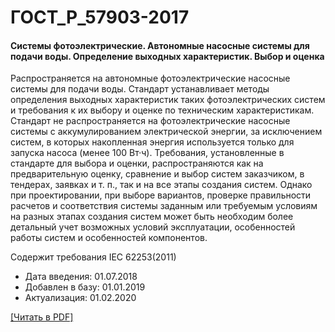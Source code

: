 # ГОСТ_Р_57903-2017

#### Системы фотоэлектрические. Автономные насосные системы для подачи воды. Определение выходных характеристик. Выбор и оценка

Распространяется на автономные фотоэлектрические насосные системы для подачи воды. Стандарт устанавливает методы определения выходных характеристик таких фотоэлектрических систем и требования к их выбору и оценке по техническим характеристикам. Стандарт не распространяется на фотоэлектрические насосные системы с аккумулированием электрической энергии, за исключением систем, в которых накопленная энергия используется только для запуска насоса (менее 100 Вт·ч). Требования, установленные в стандарте для выбора и оценки, распространяются как на предварительную оценку, сравнение и выбор систем заказчиком, в тендерах, заявках и т. п., так и на все этапы создания систем. Однако при проектировании, при выборе вариантов, проверке правильности расчетов и соответствия системы заданным или требуемым условиям на разных этапах создания систем может быть необходим более детальный учет возможных условий эксплуатации, особенностей работы систем и особенностей компонентов.

Содержит требования IEC 62253(2011)

- Дата введения: 01.07.2018
- Добавлен в базу: 01.01.2019
- Актуализация: 01.02.2020

<a href="https://standartgost.ru/g/ГОСТ_Р_57903-2017.pdf">[Читать в PDF]</a>